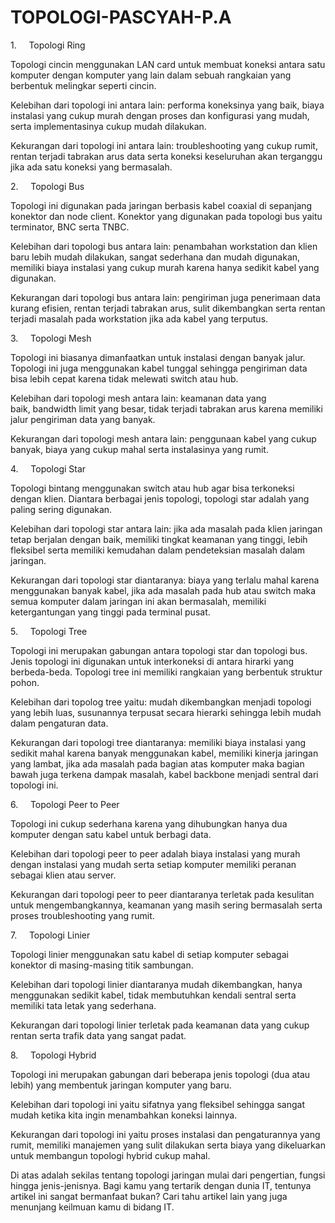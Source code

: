# TOPOLOGI-PASCYAH-P.A
1.     Topologi Ring

Topologi cincin menggunakan LAN card untuk membuat koneksi antara satu komputer dengan komputer yang lain dalam sebuah rangkaian yang berbentuk melingkar seperti cincin.

Kelebihan dari topologi ini antara lain: performa koneksinya yang baik, biaya instalasi yang cukup murah dengan proses dan konfigurasi yang mudah, serta implementasinya cukup mudah dilakukan.

Kekurangan dari topologi ini antara lain: troubleshooting yang cukup rumit, rentan terjadi tabrakan arus data serta koneksi keseluruhan akan terganggu jika ada satu koneksi yang bermasalah.

2.     Topologi Bus

Topologi ini digunakan pada jaringan berbasis kabel coaxial di sepanjang konektor dan node client. Konektor yang digunakan pada topologi bus yaitu terminator, BNC serta TNBC.

Kelebihan dari topologi bus antara lain: penambahan workstation dan klien baru lebih mudah dilakukan, sangat sederhana dan mudah digunakan, memiliki biaya instalasi yang cukup murah karena hanya sedikit kabel yang digunakan.

Kekurangan dari topologi bus antara lain: pengiriman juga penerimaan data kurang efisien, rentan terjadi tabrakan arus, sulit dikembangkan serta rentan terjadi masalah pada workstation jika ada kabel yang terputus.

3.     Topologi Mesh

Topologi ini biasanya dimanfaatkan untuk instalasi dengan banyak jalur. Topologi ini juga menggunakan kabel tunggal sehingga pengiriman data bisa lebih cepat karena tidak melewati switch atau hub.

Kelebihan dari topologi mesh antara lain: keamanan data yang baik, bandwidth limit yang besar, tidak terjadi tabrakan arus karena memiliki jalur pengiriman data yang banyak.

Kekurangan dari topologi mesh antara lain: penggunaan kabel yang cukup banyak, biaya yang cukup mahal serta instalasinya yang rumit.

4.     Topologi Star

Topologi bintang menggunakan switch atau hub agar bisa terkoneksi dengan klien. Diantara berbagai jenis topologi, topologi star adalah yang paling sering digunakan.

Kelebihan dari topologi star antara lain: jika ada masalah pada klien jaringan tetap berjalan dengan baik, memiliki tingkat keamanan yang tinggi, lebih fleksibel serta memiliki kemudahan dalam pendeteksian masalah dalam jaringan.

Kekurangan dari topologi star diantaranya: biaya yang terlalu mahal karena menggunakan banyak kabel, jika ada masalah pada hub atau switch maka semua komputer dalam jaringan ini akan bermasalah, memiliki ketergantungan yang tinggi pada terminal pusat.

5.     Topologi Tree

Topologi ini merupakan gabungan antara topologi star dan topologi bus. Jenis topologi ini digunakan untuk interkoneksi di antara hirarki yang berbeda-beda. Topologi tree ini memiliki rangkaian yang berbentuk struktur pohon.

Kelebihan dari topolog tree yaitu: mudah dikembangkan menjadi topologi yang lebih luas, susunannya terpusat secara hierarki sehingga lebih mudah dalam pengaturan data.

Kekurangan dari topologi tree diantaranya: memiliki biaya instalasi yang sedikit mahal karena banyak menggunakan kabel, memiliki kinerja jaringan yang lambat, jika ada masalah pada bagian atas komputer maka bagian bawah juga terkena dampak masalah, kabel backbone menjadi sentral dari topologi ini.

6.     Topologi Peer to Peer

Topologi ini cukup sederhana karena yang dihubungkan hanya dua komputer dengan satu kabel untuk berbagi data.

Kelebihan dari topologi peer to peer adalah biaya instalasi yang murah dengan instalasi yang mudah serta setiap komputer memiliki peranan sebagai klien atau server.

Kekurangan dari topologi peer to peer diantaranya terletak pada kesulitan untuk mengembangkannya, keamanan yang masih sering bermasalah serta proses troubleshooting yang rumit.

7.     Topologi Linier

Topologi linier menggunakan satu kabel di setiap komputer sebagai konektor di masing-masing titik sambungan.

Kelebihan dari topologi linier diantaranya mudah dikembangkan, hanya menggunakan sedikit kabel, tidak membutuhkan kendali sentral serta memiliki tata letak yang sederhana.

Kekurangan dari topologi linier terletak pada keamanan data yang cukup rentan serta trafik data yang sangat padat.

8.     Topologi Hybrid

Topologi ini merupakan gabungan dari beberapa jenis topologi (dua atau lebih) yang membentuk jaringan komputer yang baru.

Kelebihan dari topologi ini yaitu sifatnya yang fleksibel sehingga sangat mudah ketika kita ingin menambahkan koneksi lainnya.

Kekurangan dari topologi ini yaitu proses instalasi dan pengaturannya yang rumit, memiliki manajemen yang sulit dilakukan serta biaya yang dikeluarkan untuk membangun topologi hybrid cukup mahal.

Di atas adalah sekilas tentang topologi jaringan mulai dari pengertian, fungsi hingga jenis-jenisnya. Bagi kamu yang tertarik dengan dunia IT, tentunya artikel ini sangat bermanfaat bukan? Cari tahu artikel lain yang juga menunjang keilmuan kamu di bidang IT.
